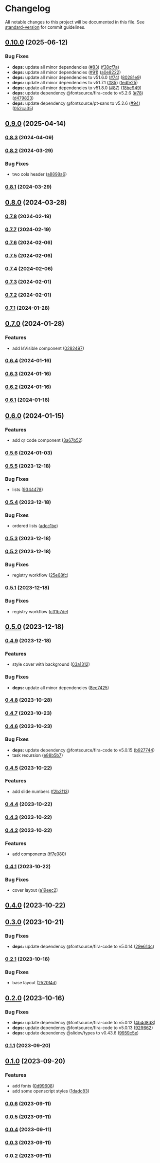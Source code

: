 # Changelog

All notable changes to this project will be documented in this file. See [standard-version](https://github.com/conventional-changelog/standard-version) for commit guidelines.

## [0.10.0](https://github.com/openscript-ch/slidev-theme/compare/v0.9.0...v0.10.0) (2025-06-12)


### Bug Fixes

* **deps:** update all minor dependencies ([#83](https://github.com/openscript-ch/slidev-theme/issues/83)) ([f38cf7a](https://github.com/openscript-ch/slidev-theme/commit/f38cf7a4812f05044f3f11cb55de998ed3dd3c64))
* **deps:** update all minor dependencies ([#91](https://github.com/openscript-ch/slidev-theme/issues/91)) ([a0e8222](https://github.com/openscript-ch/slidev-theme/commit/a0e82225a4a36410e81eff8fcafc117f0b859f74))
* **deps:** update all minor dependencies to v51.6.0 ([#74](https://github.com/openscript-ch/slidev-theme/issues/74)) ([80281e9](https://github.com/openscript-ch/slidev-theme/commit/80281e9bd394189b3a3393c8fb1d03cb07f69af4))
* **deps:** update all minor dependencies to v51.7.1 ([#85](https://github.com/openscript-ch/slidev-theme/issues/85)) ([fedfe25](https://github.com/openscript-ch/slidev-theme/commit/fedfe250b364bc07bac47657f405ac39b39f5c40))
* **deps:** update all minor dependencies to v51.8.0 ([#87](https://github.com/openscript-ch/slidev-theme/issues/87)) ([18be949](https://github.com/openscript-ch/slidev-theme/commit/18be94910bcb7cb9a27debd872fdc3698fb4a313))
* **deps:** update dependency @fontsource/fira-code to v5.2.6 ([#78](https://github.com/openscript-ch/slidev-theme/issues/78)) ([d479823](https://github.com/openscript-ch/slidev-theme/commit/d479823dcd251ba8e791c1202e79342a54588151))
* **deps:** update dependency @fontsource/pt-sans to v5.2.6 ([#94](https://github.com/openscript-ch/slidev-theme/issues/94)) ([052ca35](https://github.com/openscript-ch/slidev-theme/commit/052ca351dfad33c72ff2f9b9694cf5a6b69f10ab))

## [0.9.0](https://github.com/openscript-ch/slidev-theme/compare/v0.8.3...v0.9.0) (2025-04-14)

### [0.8.3](https://github.com/openscript-ch/slidev-theme/compare/v0.8.2...v0.8.3) (2024-04-09)

### [0.8.2](https://github.com/openscript-ch/slidev-theme/compare/v0.8.1...v0.8.2) (2024-03-29)


### Bug Fixes

* two cols header ([a8898a6](https://github.com/openscript-ch/slidev-theme/commit/a8898a6c646329c1b67311e85a5d651a15e29a5b))

### [0.8.1](https://github.com/openscript-ch/slidev-theme/compare/v0.8.0...v0.8.1) (2024-03-29)

## [0.8.0](https://github.com/openscript-ch/slidev-theme/compare/v0.7.8...v0.8.0) (2024-03-28)

### [0.7.8](https://github.com/openscript-ch/slidev-theme/compare/v0.7.7...v0.7.8) (2024-02-19)

### [0.7.7](https://github.com/openscript-ch/slidev-theme/compare/v0.7.6...v0.7.7) (2024-02-19)

### [0.7.6](https://github.com/openscript-ch/slidev-theme/compare/v0.7.5...v0.7.6) (2024-02-06)

### [0.7.5](https://github.com/openscript-ch/slidev-theme/compare/v0.7.4...v0.7.5) (2024-02-06)

### [0.7.4](https://github.com/openscript-ch/slidev-theme/compare/v0.7.3...v0.7.4) (2024-02-06)

### [0.7.3](https://github.com/openscript-ch/slidev-theme/compare/v0.7.2...v0.7.3) (2024-02-01)

### [0.7.2](https://github.com/openscript-ch/slidev-theme/compare/v0.7.1...v0.7.2) (2024-02-01)

### [0.7.1](https://github.com/openscript-ch/slidev-theme/compare/v0.7.0...v0.7.1) (2024-01-28)

## [0.7.0](https://github.com/openscript-ch/slidev-theme/compare/v0.6.4...v0.7.0) (2024-01-28)


### Features

* add IsVisible component ([0282497](https://github.com/openscript-ch/slidev-theme/commit/028249700edf574bd007804b1b6d2fdb87d7f7aa))

### [0.6.4](https://github.com/openscript-ch/slidev-theme/compare/v0.6.3...v0.6.4) (2024-01-16)

### [0.6.3](https://github.com/openscript-ch/slidev-theme/compare/v0.6.2...v0.6.3) (2024-01-16)

### [0.6.2](https://github.com/openscript-ch/slidev-theme/compare/v0.6.1...v0.6.2) (2024-01-16)

### [0.6.1](https://github.com/openscript-ch/slidev-theme/compare/v0.6.0...v0.6.1) (2024-01-16)

## [0.6.0](https://github.com/openscript-ch/slidev-theme/compare/v0.5.6...v0.6.0) (2024-01-15)


### Features

* add qr code component ([3a67b52](https://github.com/openscript-ch/slidev-theme/commit/3a67b526441113496c8770d192207bde67874559))

### [0.5.6](https://github.com/openscript-ch/slidev-theme/compare/v0.5.5...v0.5.6) (2024-01-03)

### [0.5.5](https://github.com/openscript-ch/slidev-theme/compare/v0.5.4...v0.5.5) (2023-12-18)


### Bug Fixes

* lists ([9344478](https://github.com/openscript-ch/slidev-theme/commit/93444787b4b2304f4f328bae58e5d2ab0b2bfa90))

### [0.5.4](https://github.com/openscript-ch/slidev-theme/compare/v0.5.3...v0.5.4) (2023-12-18)


### Bug Fixes

* ordered lists ([adcc1be](https://github.com/openscript-ch/slidev-theme/commit/adcc1becefe614d0d615a932aef488917b5dd2f6))

### [0.5.3](https://github.com/openscript-ch/slidev-theme/compare/v0.5.2...v0.5.3) (2023-12-18)

### [0.5.2](https://github.com/openscript-ch/slidev-theme/compare/v0.5.1...v0.5.2) (2023-12-18)


### Bug Fixes

* registry workflow ([25e68fc](https://github.com/openscript-ch/slidev-theme/commit/25e68fcf65841ab5c8943dc02f6647a0a6da713a))

### [0.5.1](https://github.com/openscript-ch/slidev-theme/compare/v0.5.0...v0.5.1) (2023-12-18)


### Bug Fixes

* registry workflow ([c31b7de](https://github.com/openscript-ch/slidev-theme/commit/c31b7de846ae2b8c3622a0c1b235a70d387d5d80))

## [0.5.0](https://github.com/openscript-ch/slidev-theme/compare/v0.4.9...v0.5.0) (2023-12-18)

### [0.4.9](https://github.com/openscript-ch/slidev-theme/compare/v0.4.8...v0.4.9) (2023-12-18)


### Features

* style cover with background ([03a1312](https://github.com/openscript-ch/slidev-theme/commit/03a13127d31f480d986b1d91cbfab4e0e1482a7b))


### Bug Fixes

* **deps:** update all minor dependencies ([8ec7425](https://github.com/openscript-ch/slidev-theme/commit/8ec742555edabc4976a422bad970c292f17fbc36))

### [0.4.8](https://github.com/openscript-ch/slidev-theme/compare/v0.4.7...v0.4.8) (2023-10-28)

### [0.4.7](https://github.com/openscript-ch/slidev-theme/compare/v0.4.6...v0.4.7) (2023-10-23)

### [0.4.6](https://github.com/openscript-ch/slidev-theme/compare/v0.4.5...v0.4.6) (2023-10-23)


### Bug Fixes

* **deps:** update dependency @fontsource/fira-code to v5.0.15 ([b927744](https://github.com/openscript-ch/slidev-theme/commit/b92774458dd6229219e663c5ec88d71d0766176e))
* task recursion ([e88b5b7](https://github.com/openscript-ch/slidev-theme/commit/e88b5b7cbc971a31880513a0104904f72c25faf8))

### [0.4.5](https://github.com/openscript-ch/slidev-theme/compare/v0.4.4...v0.4.5) (2023-10-22)


### Features

* add slide numbers ([f2b3f13](https://github.com/openscript-ch/slidev-theme/commit/f2b3f1308935aecc96e5c8a8e1b616ec5910dcbf))

### [0.4.4](https://github.com/openscript-ch/slidev-theme/compare/v0.4.3...v0.4.4) (2023-10-22)

### [0.4.3](https://github.com/openscript-ch/slidev-theme/compare/v0.4.2...v0.4.3) (2023-10-22)

### [0.4.2](https://github.com/openscript-ch/slidev-theme/compare/v0.4.1...v0.4.2) (2023-10-22)


### Features

* add components ([ff7e080](https://github.com/openscript-ch/slidev-theme/commit/ff7e0804bf2560940870f06bffd515097be05f5a))

### [0.4.1](https://github.com/openscript-ch/slidev-theme/compare/v0.4.0...v0.4.1) (2023-10-22)


### Bug Fixes

* cover layout ([a19eec2](https://github.com/openscript-ch/slidev-theme/commit/a19eec2ad0e990630171c2184f7588065cb761d0))

## [0.4.0](https://github.com/openscript-ch/slidev-theme/compare/v0.3.0...v0.4.0) (2023-10-22)

## [0.3.0](https://github.com/openscript-ch/slidev-theme/compare/v0.2.1...v0.3.0) (2023-10-21)


### Bug Fixes

* **deps:** update dependency @fontsource/fira-code to v5.0.14 ([29e614c](https://github.com/openscript-ch/slidev-theme/commit/29e614ca017f0a0860c90aaf59624ababae01b3b))

### [0.2.1](https://github.com/openscript-ch/slidev-theme/compare/v0.2.0...v0.2.1) (2023-10-16)


### Bug Fixes

* base layout ([2520f4d](https://github.com/openscript-ch/slidev-theme/commit/2520f4da1eb83b9625a393f1332afcbad4b8fa37))

## [0.2.0](https://github.com/openscript-ch/slidev-theme/compare/v0.1.1...v0.2.0) (2023-10-16)


### Bug Fixes

* **deps:** update dependency @fontsource/fira-code to v5.0.12 ([4b4d8d8](https://github.com/openscript-ch/slidev-theme/commit/4b4d8d8b1773e67d940c9290ba8399ffe437ed1a))
* **deps:** update dependency @fontsource/fira-code to v5.0.13 ([92ff662](https://github.com/openscript-ch/slidev-theme/commit/92ff662837cf654db59edfb804474b97f9ad7373))
* **deps:** update dependency @slidev/types to v0.43.6 ([9959c5e](https://github.com/openscript-ch/slidev-theme/commit/9959c5ebcde6fc927a1904d0c7be2f237bd0627d))

### [0.1.1](https://github.com/openscript-ch/slidev-theme/compare/v0.1.0...v0.1.1) (2023-09-20)

## [0.1.0](https://github.com/openscript-ch/slidev-theme/compare/v0.0.6...v0.1.0) (2023-09-20)


### Features

* add fonts ([0d99608](https://github.com/openscript-ch/slidev-theme/commit/0d99608068859583eed66ca348a92a4bf19158e3))
* add some openscript styles ([1dadc83](https://github.com/openscript-ch/slidev-theme/commit/1dadc83e5741ec59e51bece0c6869e00953dc6ca))

### [0.0.6](https://github.com/openscript-ch/slidev-theme/compare/v0.0.5...v0.0.6) (2023-09-11)

### [0.0.5](https://github.com/openscript-ch/slidev-theme/compare/v0.0.4...v0.0.5) (2023-09-11)

### [0.0.4](https://github.com/openscript-ch/slidev-theme/compare/v0.0.3...v0.0.4) (2023-09-11)

### [0.0.3](https://github.com/openscript-ch/slidev-theme/compare/v0.0.2...v0.0.3) (2023-09-11)

### 0.0.2 (2023-09-11)

